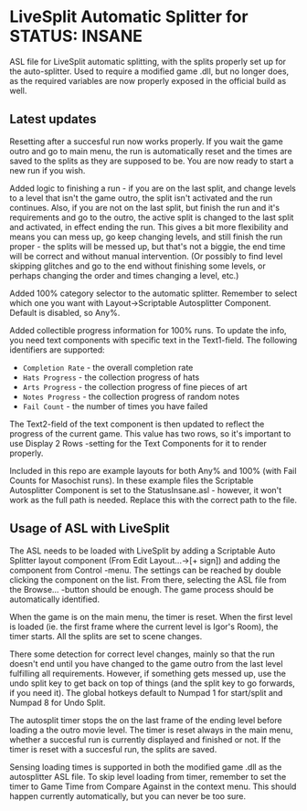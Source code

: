 # LiveSplit Automatic Splitter for STATUS: INSANE

ASL file for LiveSplit automatic splitting, with the splits properly set up for the auto-splitter. Used to require a modified game .dll, but no longer does, as the required variables are now properly exposed in the official build as well.

## Latest updates

Resetting after a succesful run now works properly. If you wait the game outro and go to main menu, the run is automatically reset and the times are saved to the splits as they are supposed to be. You are now ready to start a new run if you wish.

Added logic to finishing a run - if you are on the last split, and change levels to a level that isn't the game outro, the split isn't activated and the run continues. Also, if you are not on the last split, but finish the run and it's requirements and go to the outro, the active split is changed to the last split and activated, in effect ending the run. This gives a bit more flexibility and means you can mess up, go keep changing levels, and still finish the run proper - the splits will be messed up, but that's not a biggie, the end time will be correct and without manual intervention. (Or possibly to find level skipping glitches and go to the end without finishing some levels, or perhaps changing the order and times changing a level, etc.)

Added 100% category selector to the automatic splitter. Remember to select which one you want with Layout->Scriptable Autosplitter Component. Default is disabled, so Any%.

Added collectible progress information for 100% runs. To update the info, you need text components with specific text in the Text1-field. The following identifiers are supported:

 - ```Completion Rate``` - the overall completion rate
 - ```Hats Progress``` - the collection progress of hats
 - ```Arts Progress``` - the collection progress of fine pieces of art
 - ```Notes Progress``` - the collection progress of random notes
 - ```Fail Count``` - the number of times you have failed
 
The Text2-field of the text component is then updated to reflect the progress of the current game. This value has two rows, so it's important to use Display 2 Rows -setting for the Text Components for it to render properly.

Included in this repo are example layouts for both Any% and 100% (with Fail Counts for Masochist runs). In these example files the Scriptable Autosplitter Component is set to the StatusInsane.asl - however, it won't work as the full path is needed. Replace this with the correct path to the file.

## Usage of ASL with LiveSplit

The ASL needs to be loaded with LiveSplit by adding a Scriptable Auto Splitter layout component (From Edit Layout...->[+ sign]) and adding the component from Control -menu. The settings can be reached by double clicking the component on the list. From there, selecting the ASL file from the Browse... -button should be enough. The game process should be automatically identified.

When the game is on the main menu, the timer is reset. When the first level is loaded (ie. the first frame where the current level is Igor's Room), the timer starts. All the splits are set to scene changes. 

There some detection for correct level changes, mainly so that the run doesn't end until you have changed to the game outro from the last level fulfilling all requirements. However, if something gets messed up, use the undo split key to get back on top of things (and the split key to go forwards, if you need it). The global hotkeys default to Numpad 1 for start/split and Numpad 8 for Undo Split.

The autosplit timer stops the on the last frame of the ending level before loading a the outro movie level. The timer is reset always in the main menu, whether a succesful run is currently displayed and finished or not. If the timer is reset with a succesful run, the splits are saved.

Sensing loading times is supported in both the modified game .dll as the autosplitter ASL file. To skip level loading from timer, remember to set the timer to Game Time from Compare Against in the context menu. This should happen currently automatically, but you can never be too sure.
